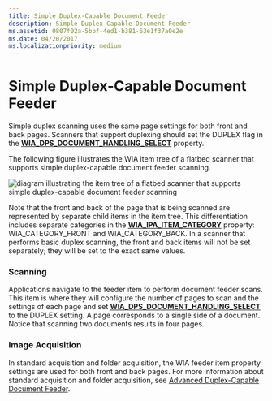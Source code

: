 ```yaml
---
title: Simple Duplex-Capable Document Feeder
description: Simple Duplex-Capable Document Feeder
ms.assetid: 0807f02a-5bbf-4ed1-b381-63e1f37a0e2e
ms.date: 04/20/2017
ms.localizationpriority: medium
---
```


# Simple Duplex-Capable Document Feeder





Simple duplex scanning uses the same page settings for both front and back pages. Scanners that support duplexing should set the DUPLEX flag in the [**WIA\_DPS\_DOCUMENT\_HANDLING\_SELECT**](https://docs.microsoft.com/windows-hardware/drivers/image/wia-dps-document-handling-select) property.

The following figure illustrates the WIA item tree of a flatbed scanner that supports simple duplex-capable document feeder scanning.

![diagram illustrating the item tree of a flatbed scanner that supports simple duplex-capable document feeder scanning](images/wia-feeder-tree3.png)

Note that the front and back of the page that is being scanned are represented by separate child items in the item tree. This differentiation includes separate categories in the [**WIA\_IPA\_ITEM\_CATEGORY**](https://docs.microsoft.com/windows-hardware/drivers/image/wia-ipa-item-category) property: WIA\_CATEGORY\_FRONT and WIA\_CATEGORY\_BACK. In a scanner that performs basic duplex scanning, the front and back items will not be set separately; they will be set to the exact same values.

### Scanning

Applications navigate to the feeder item to perform document feeder scans. This item is where they will configure the number of pages to scan and the settings of each page and set [**WIA\_DPS\_DOCUMENT\_HANDLING\_SELECT**](https://docs.microsoft.com/windows-hardware/drivers/image/wia-dps-document-handling-select) to the DUPLEX setting. A page corresponds to a single side of a document. Notice that scanning two documents results in four pages.

### Image Acquisition

In standard acquisition and folder acquisition, the WIA feeder item property settings are used for both front and back pages. For more information about standard acquisition and folder acquisition, see [Advanced Duplex-Capable Document Feeder](advanced-duplex-capable-document-feeder.md).

 

 




